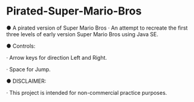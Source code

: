 # Pirated-Super-Mario-Bros
● A pirated version of Super Mario Bros 
· An attempt to recreate the first three levels of early version Super Mario Bros using Java SE.


● Controls:

· Arrow keys for direction Left and Right.

· Space for Jump.

● DISCLAIMER:

· This project is intended for non-commercial practice purposes.

